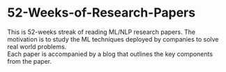 # 52-Weeks-of-Research-Papers
This is 52-weeks streak of reading ML/NLP research papers. The motivation is to study the ML techniques deployed by companies to solve real world problems.<br>
Each paper is accompanied by a blog that outlines the key components from the paper.
